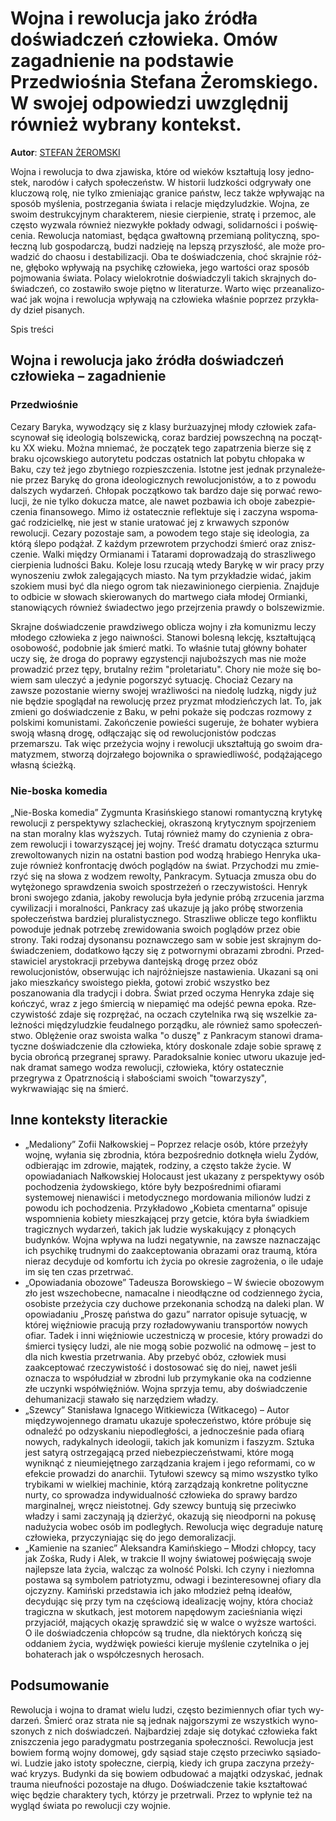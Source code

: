 # Wojna i rewolucja jako źródła doświadczeń człowieka. Omów zagadnienie na podstawie Przedwiośnia Stefana Żeromskiego. W swojej odpowiedzi uwzględnij również wybrany kontekst.

**Autor**: [STEFAN ŻEROMSKI](https://poezja.org/wz/Stefan_Zeromski/)

Woj­na i re­wo­lu­cja to dwa zja­wi­ska, któ­re od wie­ków kształ­tu­ją losy jed­no­stek, na­ro­dów i ca­łych spo­łe­czeństw. W hi­sto­rii ludz­ko­ści od­gry­wa­ły one klu­czo­wą rolę, nie tyl­ko zmie­nia­jąc gra­ni­ce państw, lecz tak­że wpły­wa­jąc na spo­sób my­śle­nia, po­strze­ga­nia świa­ta i re­la­cje mię­dzy­ludz­kie. Woj­na, ze swo­im de­struk­cyj­nym cha­rak­te­rem, nie­sie cier­pie­nie, stra­tę i prze­moc, ale czę­sto wy­zwa­la rów­nież nie­zwy­kłe po­kła­dy od­wa­gi, so­li­dar­no­ści i po­świę­ce­nia. Re­wo­lu­cja na­to­miast, bę­dą­ca gwał­tow­ną prze­mia­ną po­li­tycz­ną, spo­łecz­ną lub go­spo­dar­czą, bu­dzi na­dzie­ję na lep­szą przy­szłość, ale może pro­wa­dzić do cha­osu i de­sta­bi­li­za­cji. Oba te do­świad­cze­nia, choć skraj­nie róż­ne, głę­bo­ko wpły­wa­ją na psy­chi­kę czło­wie­ka, jego war­to­ści oraz spo­sób poj­mo­wa­nia świa­ta. Po­la­cy wie­lo­krot­nie do­świad­czy­li ta­kich skraj­nych do­świad­czeń, co zo­sta­wi­ło swo­je pięt­no w li­te­ra­tu­rze. War­to więc prze­ana­li­zo­wać jak woj­na i re­wo­lu­cja wpły­wa­ją na czło­wie­ka wła­śnie po­przez przy­kła­dy dzieł pi­sa­nych.

Spis treści



## Wojna i rewolucja jako źródła doświadczeń człowieka – zagadnienie

### Przedwiośnie

Cezary Baryka, wy­wo­dzą­cy się z kla­sy bur­żu­azyj­nej mło­dy czło­wiek za­fa­scy­no­wał się ide­olo­gią bol­sze­wic­ką, co­raz bar­dziej po­wszech­ną na po­cząt­ku XX wie­ku. Moż­na mnie­mać, że po­czą­tek tego za­pa­trze­nia bie­rze się z braku ojcowskiego autorytetu podczas ostatnich lat pobytu chłopaka w Baku, czy też jego zbytniego rozpieszczenia. Istot­ne jest jed­nak przy­na­le­że­nie przez Ba­ry­kę do gro­na ide­olo­gicz­nych re­wo­lu­cjo­ni­stów, a to z po­wo­du dal­szych wy­da­rzeń. Chło­pak po­cząt­ko­wo tak bar­dzo daje się po­rwać re­wo­lu­cji, że nie tyl­ko do­ku­cza mat­ce, ale na­wet po­zba­wia ich obo­je za­bez­pie­cze­nia fi­nan­so­we­go. Mimo iż osta­tecz­nie re­flek­tu­je się i za­czy­na wspo­ma­gać ro­dzi­ciel­kę, nie jest w stanie uratować jej z krwawych szponów rewolucji. Ce­za­ry po­zo­sta­je sam, a po­wo­dem tego sta­je się ide­olo­gia, za któ­rą śle­po po­dą­żał. Z każ­dym prze­wro­tem przy­cho­dzi śmierć oraz znisz­cze­nie. Walki między Ormianami i Tatarami doprowadzają do straszliwego cierpienia ludności Baku. Ko­le­je losu rzu­ca­ją wte­dy Ba­ry­kę w wir pra­cy przy wy­no­sze­niu zwłok za­le­ga­ją­cych mia­sto. Na tym przy­kła­dzie wi­dać, ja­kim szo­kiem musi być dla nie­go ogrom tak nie­za­wi­nio­ne­go cier­pie­nia. Znaj­du­je to od­bi­cie w słowach skierowanych do martwego ciała młodej Ormianki, sta­no­wią­cych rów­nież świa­dec­two jego przejrzenia prawdy o bolszewizmie.

Skraj­ne do­świad­cze­nie praw­dzi­we­go ob­li­cza woj­ny i zła ko­mu­ni­zmu leczy młodego człowieka z jego naiwności. Sta­no­wi bo­le­sną lek­cję, kształ­tu­ją­cą oso­bo­wość, po­dob­nie jak śmierć mat­ki. To wła­śnie tu­taj głów­ny bo­ha­ter uczy się, że droga do poprawy egzystencji najuboższych mas nie może prowadzić przez tępy, brutalny reżim "proletariatu". Cho­ry nie może się bo­wiem sam ule­czyć a je­dy­nie po­gor­szyć sy­tu­ację. Cho­ciaż Ce­za­ry na zawsze pozostanie wierny swojej wrażliwości na niedolę ludzką, nigdy już nie będzie spoglądał na rewolucję przez pryzmat młodzieńczych lat. To, jak zmie­ni go do­świad­cze­nie z Baku, w peł­ni po­ka­że się pod­czas roz­mo­wy z pol­ski­mi ko­mu­ni­sta­mi. Za­koń­cze­nie po­wie­ści su­ge­ru­je, że bo­ha­ter wybiera swoją własną drogę, odłączając się od rewolucjonistów podczas przemarszu. Tak więc prze­ży­cia woj­ny i re­wo­lu­cji ukształ­tu­ją go swo­im dra­ma­ty­zmem, stwo­rzą doj­rza­łe­go bo­jow­ni­ka o spra­wie­dli­wość, po­dą­ża­ją­ce­go wła­sną ścież­ką.



### Nie-boska komedia

„Nie-Boska komedia” Zygmunta Krasińskiego sta­no­wi ro­man­tycz­ną krytykę rewolucji z per­spek­ty­wy szla­chec­kiej, okra­szo­ną kry­tycz­nym spoj­rze­niem na stan mo­ral­ny klas wyż­szych. Tu­taj rów­nież mamy do czy­nie­nia z ob­ra­zem re­wo­lu­cji i to­wa­rzy­szą­cej jej woj­ny. Treść dra­ma­tu do­ty­czą­ca szturmu zrewoltowanych nizin na ostatni bastion pod wodzą hrabiego Henryka uka­zu­je rów­nież kon­fron­ta­cję dwóch po­glą­dów na świat. Przy­cho­dzi mu zmie­rzyć się na sło­wa z wo­dzem re­wol­ty, Pan­kra­cym. Sy­tu­acja zmu­sza obu do wy­tę­żo­ne­go spraw­dze­nia swo­ich spo­strze­żeń o rze­czy­wi­sto­ści. Hen­ryk bro­ni swo­je­go zda­nia, ja­ko­by rewolucja była jedynie próbą zrzucenia jarzma cywilizacji i moralności, Pankracy zaś uka­zu­je ją jako próbę stworzenia społeczeństwa bardziej pluralistycznego. Strasz­li­we ob­li­cze tego kon­flik­tu po­wo­du­je jed­nak po­trze­bę zrewidowania swoich poglądów przez obie strony. Taki ro­dzaj dy­so­nan­su po­znaw­cze­go sam w so­bie jest skraj­nym do­świad­cze­niem, do­dat­ko­wo łą­czy się z po­twor­ny­mi ob­ra­za­mi zbrod­ni. Przed­sta­wi­ciel ary­sto­kra­cji prze­by­wa dan­tej­ską dro­gę przez obóz rewolucjonistów, ob­ser­wu­jąc ich naj­róż­niej­sze na­sta­wie­nia. Uka­za­ni są oni jako mieszkańcy swoistego piekła, gotowi zrobić wszystko bez poszanowania dla tradycji i dobra. Świat przed oczy­ma Hen­ry­ka zda­je się koń­czyć, wraz z jego śmier­cią w nie­pa­mięć ma odejść pew­na epo­ka. Rze­czy­wi­stość zda­je się roz­prę­żać, na oczach czy­tel­ni­ka rwą się wszel­kie za­leż­no­ści mię­dzy­ludz­kie feu­dal­ne­go po­rząd­ku, ale rów­nież samo spo­łe­czeń­stwo. Ob­lę­że­nie oraz swo­ista walka "o duszę" z Pan­kra­cym sta­no­wi dra­ma­tycz­ne do­świad­cze­nie dla czło­wie­ka, któ­ry do­sko­na­le zda­je so­bie spra­wę z by­cia obrońcą przegranej sprawy. Pa­ra­dok­sal­nie ko­niec utwo­ru uka­zu­je jed­nak dramat samego wodza rewolucji, człowieka, który ostatecznie przegrywa z Opatrznością i słabościami swoich "towarzyszy", wykrwawiając się na śmierć.

## Inne konteksty literackie

- „Medaliony” Zofii Nałkowskiej – Poprzez relacje osób, które przeżyły wojnę, wyłania się zbrodnia, która bezpośrednio dotknęła wielu Żydów, odbierając im zdrowie, majątek, rodziny, a często także życie. W opowiadaniach Nałkowskiej Holocaust jest ukazany z perspektywy osób pochodzenia żydowskiego, które były bezpośrednimi ofiarami systemowej nienawiści i metodycznego mordowania milionów ludzi z powodu ich pochodzenia. Przykładowo „Kobieta cmentarna” opisuje wspomnienia kobiety mieszkającej przy getcie, która była świadkiem tragicznych wydarzeń, takich jak ludzie wyskakujący z płonących budynków. Wojna wpływa na ludzi negatywnie, na zawsze naznaczając ich psychikę trudnymi do zaakceptowania obrazami oraz traumą, która nieraz decyduje od komfortu ich życia po okresie zagrożenia, o ile udaje im się ten czas przetrwać.
- „Opowiadania obozowe” Tadeusza Borowskiego – W świecie obozowym zło jest wszechobecne, namacalne i nieodłączne od codziennego życia, osobiste przeżycia czy duchowe przekonania schodzą na daleki plan. W opowiadaniu „Proszę państwa do gazu” narrator opisuje sytuację, w której więźniowie pracują przy rozładowywaniu transportów nowych ofiar. Tadek i inni więźniowie uczestniczą w procesie, który prowadzi do śmierci tysięcy ludzi, ale nie mogą sobie pozwolić na odmowę – jest to dla nich kwestia przetrwania. Aby przebyć obóz, człowiek musi zaakceptować rzeczywistość i dostosować się do niej, nawet jeśli oznacza to współudział w zbrodni lub przymykanie oka na codzienne złe uczynki współwięźniów. Wojna sprzyja temu, aby doświadczenie dehumanizacji stawało się narzędziem władzy.
- „Szewcy” Stanisława Ignacego Witkiewicza (Witkacego) – Autor międzywojennego dramatu ukazuje społeczeństwo, które próbuje się odnaleźć po odzyskaniu niepodległości, a jednocześnie pada ofiarą nowych, radykalnych ideologii, takich jak komunizm i faszyzm. Sztuka jest satyrą ostrzegającą przed niebezpieczeństwami, które mogą wyniknąć z nieumiejętnego zarządzania krajem i jego reformami, co w efekcie prowadzi do anarchii. Tytułowi szewcy są mimo wszystko tylko trybikami w wielkiej machinie, którą zarządzają konkretne polityczne nurty, co sprowadza indywidualność człowieka do sprawy bardzo marginalnej, wręcz nieistotnej. Gdy szewcy buntują się przeciwko władzy i sami zaczynają ją dzierżyć, okazują się nieodporni na pokusę nadużycia wobec osób im podległych. Rewolucja więc degraduje naturę człowieka, przyczyniając się do jego demoralizacji.
- „Kamienie na szaniec” Aleksandra Kamińskiego – Młodzi chłopcy, tacy jak Zośka, Rudy i Alek, w trakcie II wojny światowej poświęcają swoje najlepsze lata życia, walcząc za wolność Polski. Ich czyny i niezłomna postawa są symbolem patriotyzmu, odwagi i bezinteresownej ofiary dla ojczyzny. Kamiński przedstawia ich jako młodzież pełną ideałów, decydując się przy tym na częściową idealizację wojny, która chociaż tragiczna w skutkach, jest motorem napędowym zacieśniania więzi przyjaciół, mających okazję sprawdzić się w walce o wyższe wartości. O ile doświadczenia chłopców są trudne, dla niektórych kończą się oddaniem życia, wydźwięk powieści kieruje myślenie czytelnika o jej bohaterach jak o współczesnych herosach.

## Podsumowanie

Re­wo­lu­cja i woj­na to dra­mat wie­lu lu­dzi, czę­sto bez­i­mien­nych ofiar tych wy­da­rzeń. Śmierć oraz stra­ta nie są jed­nak naj­gor­szy­mi ze wszyst­kich wy­no­szo­nych z nich do­świad­czeń. Naj­bar­dziej zda­je się do­ty­kać czło­wie­ka fakt znisz­cze­nia jego pa­ra­dyg­ma­tu po­strze­ga­nia spo­łecz­no­ści. Re­wo­lu­cja jest bo­wiem for­mą woj­ny do­mo­wej, gdy są­siad sta­je czę­sto prze­ciw­ko są­sia­do­wi. Lu­dzie jako isto­ty spo­łecz­ne, cier­pią, kie­dy ich gru­pa za­czy­na prze­ży­wać kry­zys. Bu­dyn­ki da się bo­wiem od­bu­do­wać a ma­jąt­ki od­zy­skać, jed­nak trau­ma nie­uf­no­ści po­zo­sta­je na dłu­go. Do­świad­cze­nie ta­kie kształ­to­wać więc bę­dzie cha­rak­te­ry tych, któ­rzy je prze­trwa­li. Przez to wpły­nie też na wy­gląd świa­ta po re­wo­lu­cji czy woj­nie.

